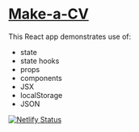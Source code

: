 # [Make-a-CV](https://github.com/phunky-panda94/cv-project)

This React app demonstrates use of:

- state
- state hooks
- props
- components
- JSX
- localStorage
- JSON

[![Netlify Status](https://api.netlify.com/api/v1/badges/ea75008a-0078-480e-82d8-6bc86d88a95d/deploy-status)](https://app.netlify.com/sites/cv-maker-v1/deploys)
